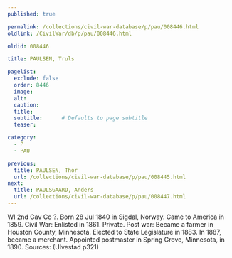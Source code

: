 ```yaml
---
published: true

permalink: /collections/civil-war-database/p/pau/008446.html
oldlink: /CivilWar/db/p/pau/008446.html

oldid: 008446

title: PAULSEN, Truls

pagelist:
  exclude: false
  order: 8446
  image: 
  alt:
  caption:
  title:
  subtitle:      # Defaults to page subtitle
  teaser:

category: 
  - P 
  - PAU

previous:
  title: PAULSEN, Thor
  url: /collections/civil-war-database/p/pau/008445.html  
next:
  title: PAULSGAARD, Anders
  url: /collections/civil-war-database/p/pau/008447.html   
---
```

WI 2nd Cav Co ?. Born 28 Jul 1840 in Sigdal, Norway. Came to America in 1859. Civil War: Enlisted in 1861. Private. Post war: Became a farmer in Houston County, Minnesota. Elected to State Legislature in 1883. In 1887, became a merchant. Appointed postmaster in Spring Grove, Minnesota, in 1890. Sources: (Ulvestad p321)